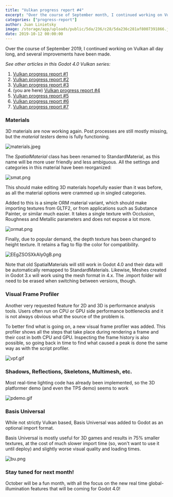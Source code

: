 ```yaml
---
title: "Vulkan progress report #4"
excerpt: "Over the course of September month, I continued working on Vulkan all day long, and several improvements have been made."
categories: ["progress-report"]
author: Juan Linietsky
image: /storage/app/uploads/public/5da/236/c28/5da236c281af8007391866.jpeg
date: 2019-10-12 00:00:00
---
```


Over the course of September 2019, I continued working on Vulkan all day long, and several improvements have been made.

*See other articles in this Godot 4.0 Vulkan series:*

1. [Vulkan progress report #1](https://godotengine.org/article/vulkan-progress-report-1)
2. [Vulkan progress report #2](https://godotengine.org/article/vulkan-progress-report-2)
3. [Vulkan progress report #3](https://godotengine.org/article/vulkan-progress-report-3)
4. (you are here) [Vulkan progress report #4](https://godotengine.org/article/vulkan-progress-report-4)
5. [Vulkan progress report #5](https://godotengine.org/article/vulkan-progress-report-5)
6. [Vulkan progress report #6](https://godotengine.org/article/vulkan-progress-report-6)
7. [Vulkan progress report #7](https://godotengine.org/article/vulkan-progress-report-7)

### Materials

3D materials are now working again. Post processes are still mostly missing, but the *material testers* demo is fully functioning.


![materials.jpeg](/storage/app/uploads/public/5da/230/dd7/5da230dd7b2fd518354212.jpeg)

The *SpatialMaterial* class has been renamed to StandardMaterial, as this name will be more user friendly and less ambiguous. All the settings and categories in this material have been reorganized:

![smat.png](/storage/app/uploads/public/5da/231/640/5da231640bc7f681580761.png)

This should make editing 3D materials hopefully easier than it was before, as all the material options were crammed up in singled categories.

Added to this is a simple ORM material variant, which should make importing textures from GLTF2, or from applications such as Substance Painter, or similar much easier. It takes a single texture with Occlusion, Roughness and Metallic parameters and does not expose a lot more.


![ormat.png](/storage/app/uploads/public/5da/231/ce0/5da231ce0c8c8323319259.png)

Finally, due to popular demand, the depth texture has been changed to height texture. It retains a flag to flip the color for compatibility.


![EEgZSOSXkAIy0gB.png](/storage/app/uploads/public/5da/232/45b/5da23245b7f9f590472517.png)

Note that old SpatialMaterials will still work in Godot 4.0 and their data will be automatically remapped to StandardMaterials. Likewise, Meshes created in Godot 3.x will work using the mesh format in 4.x. The .import folder will need to be erased when switching between versions, though.


### Visual Frame Profiler

Another very requested feature for 2D and 3D is performance analysis tools. Users often run on CPU or GPU side performance bottlenecks and it is not always obvious what the source of the problem is.

To better find what is going on, a new visual frame profiler was added. This profiler shows all the steps that take place during rendering a frame and their cost in both CPU and GPU. Inspecting the frame history is also possible, so going back in time to find what caused a peak is done the same way as with the script profiler.


![vpf.gif](/storage/app/uploads/public/5da/233/dd4/5da233dd4d90a731626797.gif)


### Shadows, Reflections, Skeletons, Multimesh, etc.

Most real-time lighting code has already been implemented, so the 3D platformer demo (and even the TPS demo) seems to work


![pdemo.gif](/storage/app/uploads/public/5da/235/88d/5da23588d659e495143462.gif)

### Basis Universal

While not strictly Vulkan based, Basis Universal was added to Godot as an optional import format.

Basis Universal is mostly useful for 3D games and results in 75% smaller textures, at the cost of much slower import time (so, won't want to use it until deploy)  and slightly worse visual quality and loading times.

![bu.png](/storage/app/uploads/public/5da/235/edb/5da235edb5e1c385504696.png)

### Stay tuned for next month!

October will be a fun month, with all the focus on the new real time global-illumination features that will be coming for Godot 4.0!
